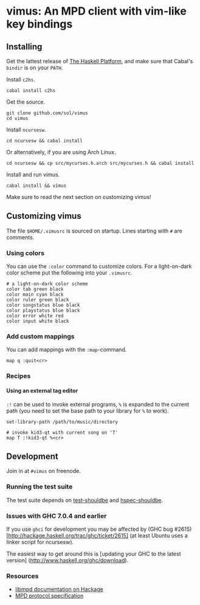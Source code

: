 # vimus: An MPD client with vim-like key bindings

## Installing

Get the lattest release of [The Haskell
Platform](http://hackage.haskell.org/platform/), and make sure that Cabal's
`bindir` is on your `PATH`.

Install `c2hs`.

    cabal install c2hs


Get the source.

    git clone github.com/sol/vimus
    cd vimus

Install `ncursesw`.

    cd ncursesw && cabal install

Or alternatively, if you are using Arch Linux.

    cd ncursesw && cp src/mycurses.h.arch src/mycurses.h && cabal install


Install and run vimus.

    cabal install && vimus

Make sure to read the next section on customizing vimus!

## Customizing  vimus

The file `$HOME/.vimusrc` is sourced on startup.  Lines starting with `#` are
comments.

### Using colors

You can use the `:color` command to customize colors.  For a light-on-dark
color scheme put the following into your `.vimusrc`.

    # a light-on-dark color scheme
    color tab green black
    color main cyan black
    color ruler green black
    color songstatus blue black
    color playstatus blue black
    color error white red
    color input white black

### Add custom mappings

You can add mappings with the `:map`-command.

    map q :quit<cr>

### Recipes

#### Using an external tag editor

`:!` can be used to invoke external programs, `%` is expanded to the current
path (you need to set the base path to your library for `%` to work).

    set-library-path /path/to/music/directory

    # invoke kid3-qt with current song on 'T'
    map T :!kid3-qt %<cr>

## Development

Join in at `#vimus` on freenode.

### Running the test suite

The test suite depends on [test-shouldbe][] and [hspec-shouldbe][].

### Issues with GHC 7.0.4 and earlier

If you use `ghci` for development you may be affected by (GHC bug #2615)
[http://hackage.haskell.org/trac/ghc/ticket/2615] (at least Ubuntu uses a
linker script for ncursesw).

The easiest way to get around this is [updating your GHC to the latest version]
(http://www.haskell.org/ghc/download).

### Resources

 * [libmpd documentation on Hackage](http://hackage.haskell.org/packages/archive/libmpd/latest/doc/html/Network-MPD.html)
 * [MPD protocol specification](http://www.musicpd.org/doc/protocol/)

[test-shouldbe]:  https://github.com/sol/test-shouldbe
[hspec-shouldbe]: https://github.com/sol/hspec-shouldbe

